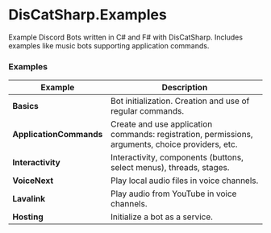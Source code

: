 # DisCatSharp.Examples
Example Discord Bots written in C# and F# with DisCatSharp. Includes examples like music bots supporting application commands.

### Examples
| **Example**             | **Description**                                                                                   |
|-------------------------|---------------------------------------------------------------------------------------------------|
| **Basics**              | Bot initialization. Creation and use of regular commands.                                         |
| **ApplicationCommands** | Create and use application commands: registration, permissions, arguments, choice providers, etc. |
| **Interactivity**       | Interactivity, components (buttons, select menus), threads, stages.                               |
| **VoiceNext**           | Play local audio files in voice channels.                                                         |
| **Lavalink**            | Play audio from YouTube in voice channels.                                                        |
| **Hosting**             | Initialize a bot as a service.                                                                    |